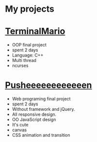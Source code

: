 My projects
===

# [TerminalMario](https://github.com/ifTNT/TerminalMario)
- OOP final project
- spent 2 days
- Language: C++
- Multi thread
- ncurses

# [Pusheeeeeeeeeeeen](https://github.com/ifTNT/Pusheeeeeeeeeeeen)
- Web programing final project
- spent 2 days
- Without framework and jQuery.
- All responsive design.
- OO JavaScript design
- It's cute
- canvas
- CSS animation and transition
